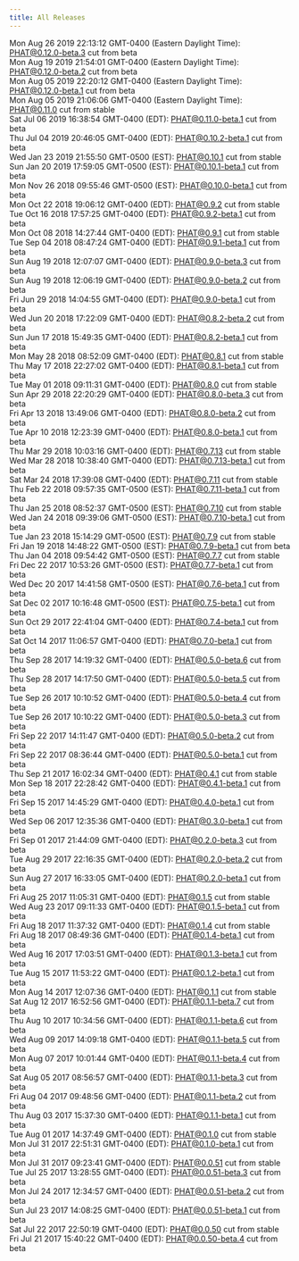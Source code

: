 ```yaml
---
title: All Releases
---
```

Mon Aug 26 2019 22:13:12 GMT-0400 (Eastern Daylight Time): [PHAT@0.12.0-beta.3](https://chgibb.github.io/PHATDocs/releases/0.12.0-beta.3/index) cut from beta  
Mon Aug 19 2019 21:54:01 GMT-0400 (Eastern Daylight Time): [PHAT@0.12.0-beta.2](https://chgibb.github.io/PHATDocs/releases/0.12.0-beta.2/index) cut from beta  
Mon Aug 05 2019 22:20:12 GMT-0400 (Eastern Daylight Time): [PHAT@0.12.0-beta.1](https://chgibb.github.io/PHATDocs/releases/0.12.0-beta.1/index) cut from beta  
Mon Aug 05 2019 21:06:06 GMT-0400 (Eastern Daylight Time): [PHAT@0.11.0](https://chgibb.github.io/PHATDocs/releases/0.11.0/index) cut from stable  
Sat Jul 06 2019 16:38:54 GMT-0400 (EDT): [PHAT@0.11.0-beta.1](https://chgibb.github.io/PHATDocs/releases/0.11.0-beta.1/index) cut from beta  
Thu Jul 04 2019 20:46:05 GMT-0400 (EDT): [PHAT@0.10.2-beta.1](https://chgibb.github.io/PHATDocs/releases/0.10.2-beta.1/index) cut from beta  
Wed Jan 23 2019 21:55:50 GMT-0500 (EST): [PHAT@0.10.1](https://chgibb.github.io/PHATDocs/releases/0.10.1/index) cut from stable  
Sun Jan 20 2019 17:59:05 GMT-0500 (EST): [PHAT@0.10.1-beta.1](https://chgibb.github.io/PHATDocs/releases/0.10.1-beta.1/index) cut from beta  
Mon Nov 26 2018 09:55:46 GMT-0500 (EST): [PHAT@0.10.0-beta.1](https://chgibb.github.io/PHATDocs/releases/0.10.0-beta.1/index) cut from beta  
Mon Oct 22 2018 19:06:12 GMT-0400 (EDT): [PHAT@0.9.2](https://chgibb.github.io/PHATDocs/releases/0.9.2/index) cut from stable  
Tue Oct 16 2018 17:57:25 GMT-0400 (EDT): [PHAT@0.9.2-beta.1](https://chgibb.github.io/PHATDocs/releases/0.9.2-beta.1/index) cut from beta  
Mon Oct 08 2018 14:27:44 GMT-0400 (EDT): [PHAT@0.9.1](https://chgibb.github.io/PHATDocs/releases/0.9.1/index) cut from stable  
Tue Sep 04 2018 08:47:24 GMT-0400 (EDT): [PHAT@0.9.1-beta.1](https://chgibb.github.io/PHATDocs/releases/0.9.1-beta.1/index) cut from beta  
Sun Aug 19 2018 12:07:07 GMT-0400 (EDT): [PHAT@0.9.0-beta.3](https://chgibb.github.io/PHATDocs/releases/0.9.0-beta.3/index) cut from beta  
Sun Aug 19 2018 12:06:19 GMT-0400 (EDT): [PHAT@0.9.0-beta.2](https://chgibb.github.io/PHATDocs/releases/0.9.0-beta.2/index) cut from beta  
Fri Jun 29 2018 14:04:55 GMT-0400 (EDT): [PHAT@0.9.0-beta.1](https://chgibb.github.io/PHATDocs/releases/0.9.0-beta.1/index) cut from beta  
Wed Jun 20 2018 17:22:09 GMT-0400 (EDT): [PHAT@0.8.2-beta.2](https://chgibb.github.io/PHATDocs/releases/0.8.2-beta.2/index) cut from beta  
Sun Jun 17 2018 15:49:35 GMT-0400 (EDT): [PHAT@0.8.2-beta.1](https://chgibb.github.io/PHATDocs/releases/0.8.2-beta.1/index) cut from beta  
Mon May 28 2018 08:52:09 GMT-0400 (EDT): [PHAT@0.8.1](https://chgibb.github.io/PHATDocs/releases/0.8.1/index) cut from stable  
Thu May 17 2018 22:27:02 GMT-0400 (EDT): [PHAT@0.8.1-beta.1](https://chgibb.github.io/PHATDocs/releases/0.8.1-beta.1/index) cut from beta  
Tue May 01 2018 09:11:31 GMT-0400 (EDT): [PHAT@0.8.0](https://chgibb.github.io/PHATDocs/releases/0.8.0/index) cut from stable  
Sun Apr 29 2018 22:20:29 GMT-0400 (EDT): [PHAT@0.8.0-beta.3](https://chgibb.github.io/PHATDocs/releases/0.8.0-beta.3/index) cut from beta  
Fri Apr 13 2018 13:49:06 GMT-0400 (EDT): [PHAT@0.8.0-beta.2](https://chgibb.github.io/PHATDocs/releases/0.8.0-beta.2/index) cut from beta  
Tue Apr 10 2018 12:23:39 GMT-0400 (EDT): [PHAT@0.8.0-beta.1](https://chgibb.github.io/PHATDocs/releases/0.8.0-beta.1/index) cut from beta  
Thu Mar 29 2018 10:03:16 GMT-0400 (EDT): [PHAT@0.7.13](https://chgibb.github.io/PHATDocs/releases/0.7.13/index) cut from stable  
Wed Mar 28 2018 10:38:40 GMT-0400 (EDT): [PHAT@0.7.13-beta.1](https://chgibb.github.io/PHATDocs/releases/0.7.13-beta.1/index) cut from beta  
Sat Mar 24 2018 17:39:08 GMT-0400 (EDT): [PHAT@0.7.11](https://chgibb.github.io/PHATDocs/releases/0.7.11/index) cut from stable  
Thu Feb 22 2018 09:57:35 GMT-0500 (EST): [PHAT@0.7.11-beta.1](https://chgibb.github.io/PHATDocs/releases/0.7.11-beta.1/index) cut from beta  
Thu Jan 25 2018 08:52:37 GMT-0500 (EST): [PHAT@0.7.10](https://chgibb.github.io/PHATDocs/releases/0.7.10/index) cut from stable  
Wed Jan 24 2018 09:39:06 GMT-0500 (EST): [PHAT@0.7.10-beta.1](https://chgibb.github.io/PHATDocs/releases/0.7.10-beta.1/index) cut from beta  
Tue Jan 23 2018 15:14:29 GMT-0500 (EST): [PHAT@0.7.9](https://chgibb.github.io/PHATDocs/releases/0.7.9/index) cut from stable  
Fri Jan 19 2018 14:48:22 GMT-0500 (EST): [PHAT@0.7.9-beta.1](https://chgibb.github.io/PHATDocs/releases/0.7.9-beta.1/index) cut from beta  
Thu Jan 04 2018 09:54:42 GMT-0500 (EST): [PHAT@0.7.7](https://chgibb.github.io/PHATDocs/releases/0.7.7/index) cut from stable  
Fri Dec 22 2017 10:53:26 GMT-0500 (EST): [PHAT@0.7.7-beta.1](https://chgibb.github.io/PHATDocs/releases/0.7.7-beta.1/index) cut from beta  
Wed Dec 20 2017 14:41:58 GMT-0500 (EST): [PHAT@0.7.6-beta.1](https://chgibb.github.io/PHATDocs/releases/0.7.6-beta.1/index) cut from beta  
Sat Dec 02 2017 10:16:48 GMT-0500 (EST): [PHAT@0.7.5-beta.1](https://chgibb.github.io/PHATDocs/releases/0.7.5-beta.1/index) cut from beta  
Sun Oct 29 2017 22:41:04 GMT-0400 (EDT): [PHAT@0.7.4-beta.1](https://chgibb.github.io/PHATDocs/releases/0.7.4-beta.1/index) cut from beta  
Sat Oct 14 2017 11:06:57 GMT-0400 (EDT): [PHAT@0.7.0-beta.1](https://chgibb.github.io/PHATDocs/releases/0.7.0-beta.1/index) cut from beta  
Thu Sep 28 2017 14:19:32 GMT-0400 (EDT): [PHAT@0.5.0-beta.6](https://chgibb.github.io/PHATDocs/releases/0.5.0-beta.6/index) cut from beta  
Thu Sep 28 2017 14:17:50 GMT-0400 (EDT): [PHAT@0.5.0-beta.5](https://chgibb.github.io/PHATDocs/releases/0.5.0-beta.5/index) cut from beta  
Tue Sep 26 2017 10:10:52 GMT-0400 (EDT): [PHAT@0.5.0-beta.4](https://chgibb.github.io/PHATDocs/releases/0.5.0-beta.4/index) cut from beta  
Tue Sep 26 2017 10:10:22 GMT-0400 (EDT): [PHAT@0.5.0-beta.3](https://chgibb.github.io/PHATDocs/releases/0.5.0-beta.3/index) cut from beta  
Fri Sep 22 2017 14:11:47 GMT-0400 (EDT): [PHAT@0.5.0-beta.2](https://chgibb.github.io/PHATDocs/releases/0.5.0-beta.2/index) cut from beta  
Fri Sep 22 2017 08:36:44 GMT-0400 (EDT): [PHAT@0.5.0-beta.1](https://chgibb.github.io/PHATDocs/releases/0.5.0-beta.1/index) cut from beta  
Thu Sep 21 2017 16:02:34 GMT-0400 (EDT): [PHAT@0.4.1](https://chgibb.github.io/PHATDocs/releases/0.4.1/index) cut from stable  
Mon Sep 18 2017 22:28:42 GMT-0400 (EDT): [PHAT@0.4.1-beta.1](https://chgibb.github.io/PHATDocs/releases/0.4.1-beta.1/index) cut from beta  
Fri Sep 15 2017 14:45:29 GMT-0400 (EDT): [PHAT@0.4.0-beta.1](https://chgibb.github.io/PHATDocs/releases/0.4.0-beta.1/index) cut from beta  
Wed Sep 06 2017 12:35:36 GMT-0400 (EDT): [PHAT@0.3.0-beta.1](https://chgibb.github.io/PHATDocs/releases/0.3.0-beta.1/index) cut from beta  
Fri Sep 01 2017 21:44:09 GMT-0400 (EDT): [PHAT@0.2.0-beta.3](https://chgibb.github.io/PHATDocs/releases/0.2.0-beta.3/index) cut from beta  
Tue Aug 29 2017 22:16:35 GMT-0400 (EDT): [PHAT@0.2.0-beta.2](https://chgibb.github.io/PHATDocs/releases/0.2.0-beta.2/index) cut from beta  
Sun Aug 27 2017 16:33:05 GMT-0400 (EDT): [PHAT@0.2.0-beta.1](https://chgibb.github.io/PHATDocs/releases/0.2.0-beta.1/index) cut from beta  
Fri Aug 25 2017 11:05:31 GMT-0400 (EDT): [PHAT@0.1.5](https://chgibb.github.io/PHATDocs/releases/0.1.5/index) cut from stable  
Wed Aug 23 2017 09:11:33 GMT-0400 (EDT): [PHAT@0.1.5-beta.1](https://chgibb.github.io/PHATDocs/releases/0.1.5-beta.1/index) cut from beta  
Fri Aug 18 2017 11:37:32 GMT-0400 (EDT): [PHAT@0.1.4](https://chgibb.github.io/PHATDocs/releases/0.1.4/index) cut from stable  
Fri Aug 18 2017 08:49:36 GMT-0400 (EDT): [PHAT@0.1.4-beta.1](https://chgibb.github.io/PHATDocs/releases/0.1.4-beta.1/index) cut from beta  
Wed Aug 16 2017 17:03:51 GMT-0400 (EDT): [PHAT@0.1.3-beta.1](https://chgibb.github.io/PHATDocs/releases/0.1.3-beta.1/index) cut from beta  
Tue Aug 15 2017 11:53:22 GMT-0400 (EDT): [PHAT@0.1.2-beta.1](https://chgibb.github.io/PHATDocs/releases/0.1.2-beta.1/index) cut from beta  
Mon Aug 14 2017 12:07:36 GMT-0400 (EDT): [PHAT@0.1.1](https://chgibb.github.io/PHATDocs/releases/0.1.1/index) cut from stable  
Sat Aug 12 2017 16:52:56 GMT-0400 (EDT): [PHAT@0.1.1-beta.7](https://chgibb.github.io/PHATDocs/releases/0.1.1-beta.7/index) cut from beta  
Thu Aug 10 2017 10:34:56 GMT-0400 (EDT): [PHAT@0.1.1-beta.6](https://chgibb.github.io/PHATDocs/releases/0.1.1-beta.6/index) cut from beta  
Wed Aug 09 2017 14:09:18 GMT-0400 (EDT): [PHAT@0.1.1-beta.5](https://chgibb.github.io/PHATDocs/releases/0.1.1-beta.5/index) cut from beta  
Mon Aug 07 2017 10:01:44 GMT-0400 (EDT): [PHAT@0.1.1-beta.4](https://chgibb.github.io/PHATDocs/releases/0.1.1-beta.4/index) cut from beta  
Sat Aug 05 2017 08:56:57 GMT-0400 (EDT): [PHAT@0.1.1-beta.3](https://chgibb.github.io/PHATDocs/releases/0.1.1-beta.3/index) cut from beta  
Fri Aug 04 2017 09:48:56 GMT-0400 (EDT): [PHAT@0.1.1-beta.2](https://chgibb.github.io/PHATDocs/releases/0.1.1-beta.2/index) cut from beta  
Thu Aug 03 2017 15:37:30 GMT-0400 (EDT): [PHAT@0.1.1-beta.1](https://chgibb.github.io/PHATDocs/releases/0.1.1-beta.1/index) cut from beta  
Tue Aug 01 2017 14:37:49 GMT-0400 (EDT): [PHAT@0.1.0](https://chgibb.github.io/PHATDocs/releases/0.1.0/index) cut from stable  
Mon Jul 31 2017 22:51:31 GMT-0400 (EDT): [PHAT@0.1.0-beta.1](https://chgibb.github.io/PHATDocs/releases/0.1.0-beta.1/index) cut from beta  
Mon Jul 31 2017 09:23:41 GMT-0400 (EDT): [PHAT@0.0.51](https://chgibb.github.io/PHATDocs/releases/0.0.51/index) cut from stable  
Tue Jul 25 2017 13:28:55 GMT-0400 (EDT): [PHAT@0.0.51-beta.3](https://chgibb.github.io/PHATDocs/releases/0.0.51-beta.3/index) cut from beta  
Mon Jul 24 2017 12:34:57 GMT-0400 (EDT): [PHAT@0.0.51-beta.2](https://chgibb.github.io/PHATDocs/releases/0.0.51-beta.2/index) cut from beta  
Sun Jul 23 2017 14:08:25 GMT-0400 (EDT): [PHAT@0.0.51-beta.1](https://chgibb.github.io/PHATDocs/releases/0.0.51-beta.1/index) cut from beta  
Sat Jul 22 2017 22:50:19 GMT-0400 (EDT): [PHAT@0.0.50](https://chgibb.github.io/PHATDocs/releases/0.0.50/index) cut from stable  
Fri Jul 21 2017 15:40:22 GMT-0400 (EDT): [PHAT@0.0.50-beta.4](https://chgibb.github.io/PHATDocs/releases/0.0.50-beta.4/index) cut from beta  
